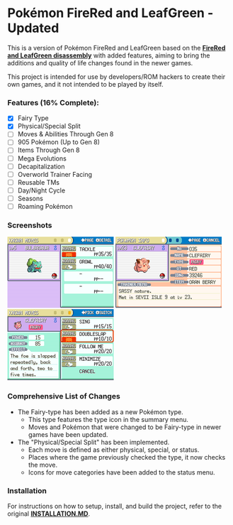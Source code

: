 # Pokémon FireRed and LeafGreen - Updated

This is a version of Pokémon FireRed and LeafGreen based on the [**FireRed and LeafGreen disassembly**](https://github.com/pret/pokefirered) with added features, aiming to bring the additions and quality of life changes found in the newer games.

This project is intended for use by developers/ROM hackers to create their own games, and it not intended to be played by itself.

### Features (16% Complete): ###
- [X] Fairy Type 
- [X] Physical/Special Split
- [ ] Moves & Abilities Through Gen 8
- [ ] 905 Pokémon (Up to Gen 8)
- [ ] Items Through Gen 8
- [ ] Mega Evolutions
- [ ] Decapitalization 
- [ ] Overworld Trainer Facing
- [ ] Reusable TMs
- [ ] Day/Night Cycle
- [ ] Seasons
- [ ] Roaming Pokémon

### Screenshots ###
![](docs/pokefirered_rev1-0.png)
![](docs/pokefirered_rev1-1.png)
![](docs/pokefirered_rev1-2.png)

### Comprehensive List of Changes ###
- The Fairy-type has been added as a new Pokémon type.
    - This type features the type icon in the summary menu.
    - Moves and Pokémon that were changed to be Fairy-type in newer games have been updated.
- The "Physical/Special Split" has been implemented.
    - Each move is defined as either physical, special, or status.
    - Places where the game previously checked the type, it now checks the move.
    - Icons for move categories have been added to the status menu.

### Installation ###
For instructions on how to setup, install, and build the project, refer to the original [**INSTALLATION.MD**](https://github.com/pret/pokefirered/blob/master/INSTALL.md).

